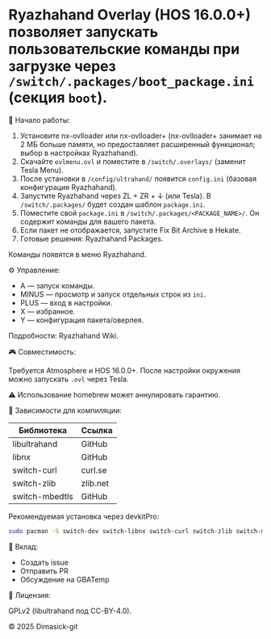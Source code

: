 # Ryazhahand Overlay (HOS 16.0.0+) позволяет запускать пользовательские команды при загрузке через `/switch/.packages/boot_package.ini` (секция `boot`).

🚀 Начало работы:

1. Установите nx-ovlloader или nx-ovlloader+ (nx-ovlloader+ занимает на 2 МБ больше памяти, но предоставляет расширенный функционал; выбор в настройках Ryazhahand).
2. Скачайте `ovlmenu.ovl` и поместите в `/switch/.overlays/` (заменит Tesla Menu).
3. После установки в `/config/ultrahand/` появится `config.ini` (базовая конфигурация Ryazhahand).
4. Запустите Ryazhahand через ZL + ZR + ↓ (или Tesla). В `/switch/.packages/` будет создан шаблон `package.ini`.
5. Поместите свой `package.ini` в `/switch/.packages/<PACKAGE_NAME>/`. Он содержит команды для вашего пакета.
6. Если пакет не отображается, запустите Fix Bit Archive в Hekate.
7. Готовые решения: Ryazhahand Packages.

Команды появятся в меню Ryazhahand.

⚙️ Управление:

* A — запуск команды.
* MINUS — просмотр и запуск отдельных строк из `ini`.
* PLUS — вход в настройки.
* X — избранное.
* Y — конфигурация пакета/оверлея.

Подробности: Ryazhahand Wiki.

🎮 Совместимость:

Требуется Atmosphere и HOS 16.0.0+. После настройки окружения можно запускать `.ovl` через Tesla.

⚠️ Использование homebrew может аннулировать гарантию.

🧱 Зависимости для компиляции:

| Библиотека    | Ссылка          |
| ------------- | ----------------- |
| libultrahand  | GitHub            |
| libnx         | GitHub            |
| switch-curl   | curl.se           |
| switch-zlib   | zlib.net          |
| switch-mbedtls | GitHub            |

Рекомендуемая установка через devkitPro:

```bash
sudo pacman -S switch-dev switch-libnx switch-curl switch-zlib switch-mbedtls
```

🤝 Вклад:

* Создать issue
* Отправить PR
* Обсуждение на GBATemp

📜 Лицензия:

GPLv2 (libultrahand под CC-BY-4.0).

© 2025 Dimasick-git
